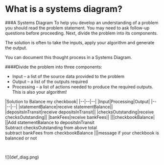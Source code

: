 # What is a systems diagram?

###A Systems Diagram
To help you develop an understanding of a problem you should read the problem statement. You may need to ask follow-up questions before proceeding. Next, divide the problem into its components.

The solution is often to take the inputs, apply your algorithm and generate the output.

You can document this thought process in a Systems Diagram.

####Divide the problem into three components:

* Input &ndash; a list of the source data provided to the problem
* Output &ndash; a list of the outputs required
* Processing &ndash; a list of actions needed to produce the required outputs. This is also your algorithm!

|Solution to Balance my checkbook|
|--|--|--|
|Input|Processing|Output|
|--|--|--|
|statementBalance|receive statementBalance||
|depositsInTransit|receive depositsInTransit||
|checksOutstanding|receive checksOutstanding||
|bankFees|receive bankFees||
|||checkbookBalance|
||Add statementBalance to depositsInTransit<br/>Subtract checksOutstanding from above total<br/>subtract bankFees from checkbookBalance
|||message if your checkbook is balanced or not

<p>&nbsp;</p>![](def_diag.png)
<p>